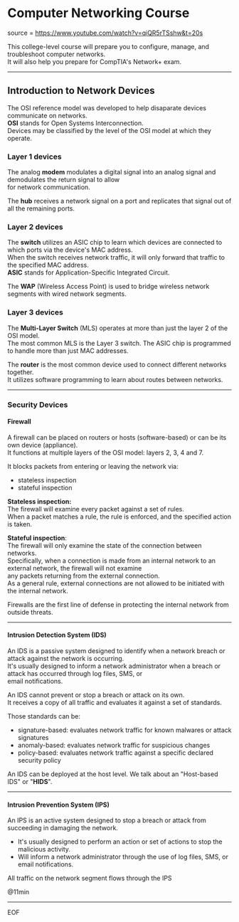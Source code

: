 # Computer Networking Course

source = https://www.youtube.com/watch?v=qiQR5rTSshw&t=20s  

This college-level course will prepare you to configure, manage, and troubleshoot computer networks.  
It will also help you prepare for CompTIA's Network+ exam.  

---

## Introduction to Network Devices

The OSI reference model was developed to help disaparate devices communicate on networks.  
**OSI** stands for Open Systems Interconnection.  
Devices may be classified by the level of the OSI model at which they operate. 

### Layer 1 devices

The analog **modem** modulates a digital signal into an analog signal and demodulates the return signal to allow  
for network communication.  

The **hub** receives a network signal on a port and replicates that signal out of all the remaining ports.  

### Layer 2 devices 

The **switch** utilizes an ASIC chip to learn which devices are connected to which ports via the device's MAC address.  
When the switch receives network traffic, it will only forward that traffic to the specified MAC address.  
**ASIC** stands for Application-Specific Integrated Circuit.  

The **WAP** (Wireless Access Point) is used to bridge wireless network segments with wired network segments. 

### Layer 3 devices

The **Multi-Layer Switch** (MLS) operates at more than just the layer 2 of the OSI model.  
The most common MLS is the Layer 3 switch. The ASIC chip is programmed to handle more than just MAC addresses.  

The **router** is the most common device used to connect different networks together.  
It utilizes software programming to learn about routes between networks. 

---

### Security Devices

#### Firewall

A firewall can be placed on routers or hosts (software-based) or can be its own device (appliance).  
It functions at multiple layers of the OSI model: layers 2, 3, 4 and 7.  

It blocks packets from entering or leaving the network via:
- stateless inspection
- stateful inspection

**Stateless inspection:**  
The firewall will examine every packet against a set of rules.  
When a packet matches a rule, the rule is enforced, and the specified action is taken.  

**Stateful inspection**:  
The firewall will only examine the state of the connection between networks.  
Specifically, when a connection is made from an internal network to an external network, the firewall will not examine  
any packets returning from the external connection.  
As a general rule, external connections are not allowed to be initiated with the internal network.  

Firewalls are the first line of defense in protecting the internal network from outside threats.  

---

#### Intrusion Detection System (IDS)

An IDS is a passive system designed to identify when a network breach or attack against the network is occurring.  
It's usually designed to inform a network administrator when a breach or attack has occurred through log files, SMS, or  
email notifications.

An IDS cannot prevent or stop a breach or attack on its own.  
It receives a copy of all traffic and evaluates it against a set of standards.  

Those standards can be:
- signature-based: evaluates network traffic for known malwares or attack signatures
- anomaly-based: evaluates network traffic for suspicious changes
- policy-based: evaluates network traffic against a specific declared security policy

An IDS can be deployed at the host level. We talk about an "Host-based IDS" or "**HIDS**".  

---

#### Intrusion Prevention System (IPS)

An IPS is an active system designed to stop a breach or attack from succeeding in damaging the network.  
- It's usually designed to perform an action or set of actions to stop the malicious activity.
- Will inform a network administrator through the use of log files, SMS, or email notifications.

All traffic on the network segment flows through the IPS


@11min

---
EOF

